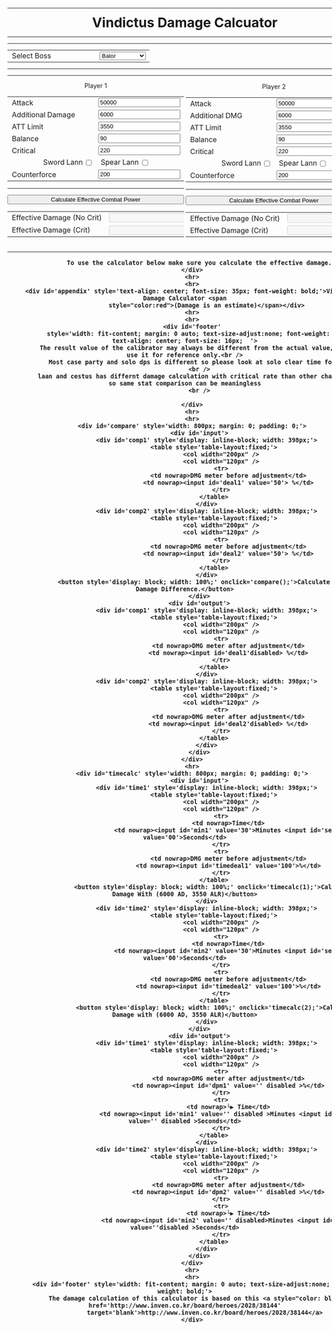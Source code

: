 <!DOCTYPE html>
<html>
<head>
    <title>Vindictus Damage Calculator</title>
    <meta name="viewport" content="width=1000">
    <link rel="shortcut icon" href="favicon.ico" type="image/x-icon">
    <link rel="icon" href="favicon.ico" type="image/x-icon">
    <script src="calc.js"></script>
    <style>
        select {
            width: 100%;
            margin: 0;
            padding: 0;
}

input {
            width: calc(100% - 4px);
            margin: 0;
            padding: 0;
        }

        #timecalc input {
            width: calc(50% - 20px);
            margin: 0;
            padding: 0;
        }

        input#timedeal1,
        input#timedeal2,
        input#dpm1,
        input#dpm2 {
            width: calc(100% - 4px);
            margin: 0;
            padding: 0;
        }

        tr td:first-child {
            padding-left: 10px;
        }

.content {
  max-width: 800px;
  margin: auto;
  background: white;
  padding: 10px;
}
</style>

<body>

<div class="content">

</head>

<body>
    <div class='container' style='width: fit-content;'>
        <hr>
        <div id='header' style='text-align: center; font-size: 30px; font-weight: bold;'>Vindictus Damage Calcuator</div>
        <hr>
        <hr>
        <div id='calc' style='width: 800px; margin: 0; padding: 0;'>
            <table style='table-layout:fixed; margin: 0 auto;'>
                <col width="200px" />
                <col width="120px" />
                <tr>
                    <td nowrap>Select Boss</td>
                    <td>
                        <select id="boss"
                            onchange="if(this.value == 'custom') {document.querySelectorAll('.customstat').forEach(function(x){x.style.display='';});} else {document.querySelectorAll('.customstat').forEach(function(x){x.style.display='none';});}">
                            <option label="Level 90 Raids" value="lvl90raids"></option>
                            <option label="Dullahan" value="dullahan"></option>
                            <option label="Aes Sidhe" value="aessidhe"></option>
                            <option label="Arcana" value="arcana"></option>
                            <option label="Rupacitus" value="rupacitus"></option>
                            <option label="Claire" value="claire"></option>
                            <option label="Outraged Elchulus" value="elchulus"></option>
                            <option label="Macha" value="macha"></option>
                            <option label="Agares" value="agares"></option>
                            <option label="Brilliant Lugh" value="lugh"></option>
                            <option label="Selren" value="selren"></option>
                            <option label="Marject" value="marject"></option>
                            <option label="Aodhan" value="aodhan"></option>
                            <option label="Cesar" value="caesar"></option>
                            <option label="Specials" value="special"></option>
                            <option label="Neamhain" value="neamhain"></option>
                            <option label="Balor" value="balor" selected></option>
                            <option label="Brigid" value="brigit"></option>
                            <option label="[Hell] Redeemer" value="hell"></option>
                            <option label="Nyle" value="nyle"></option>
                            <option label="Rag" value="siethe"></option>
                            <option label="Custom" value="custom"></option>
                        </select>
                    </td>
                </tr>
                <tr class='customstat' style='display: none;'>
                    <td nowrap>Boss Defense</td>
                    <td><input id='bossdef' value='0'></td>
                </tr>
                <tr class='customstat' style='display: none;'>
                    <td nowrap>Boss Critical Resistance</td>
                    <td><input id='bossres' value='0'></td>
                </tr>
                <tr class='customstat' style='display: none;'>
                    <td nowrap>Boss Counterforce Resistance</td>
                    <td><input id='bossdongsukres' value='0'></td>
                </tr>
                <tr class='customstat' style='display: none;'>
                    <td nowrap>Minimum Damage CF Outdated</td>
                    <td><input id='bossdongsukmindmg' value='100'></td>
                </tr>
            </table>
            <hr>
            <hr>
            <div id='calc1' style='display: inline-block; width: 398px;'>
                <div style='text-align: center;'>Player 1</div>
                <div id='input'>
                    <table style='table-layout:fixed;'>
                        <col width="275px" />
                        <col width="120px" />
                        <tr>
                            <td nowrap>Attack</td>
                            <td><input id='atk' value='50000'></td>
                        </tr>
                        <tr>
                            <td nowrap>Additional Damage</td>
                            <td><input id='add' value='6000'></td>
                        </tr>
                        <tr>
                            <td nowrap>ATT Limit</td>
                            <td><input id='alr' value='3550'></td>
                        </tr>
                        <tr>
                            <td nowrap>Balance</td>
                            <td><input id='bal' value='90'></td>
                        </tr>
                        <tr>
                            <td nowrap>Critical</td>
                            <td><input id='cri' value='220'></td>
                        </tr>
                        <tr>
                            <td nowrap colspan="2" style="text-align: center;">
                                <label for='swordl1'>Sword Lann </label><input
                                    style='width: auto; vertical-align: middle; margin-left: 3px;' type="checkbox"
                                    id="swordl1"
                                    onchange="if(this.checked)document.querySelector('#spearl1').checked = false;">
                                &nbsp;&nbsp;
                                <label for='spearl1'>Spear Lann </label><input
                                    style='width: auto; vertical-align: middle; margin-left: 3px;' type="checkbox"
                                    id="spearl1"
                                    onchange="if(this.checked)document.querySelector('#swordl1').checked = false;">
                            </td>
                        </tr>
                        <tr>
                            <td nowrap>Counterforce</td>
                            <td><input id='dongsuk' value='200'></td>
                        </tr>
                    </table>
                    <hr>
                    <button style='width: 398px;' onclick='exec(1);'>Calculate Effective Combat Power</button>
                </div>
                <div id='output'>
                    <table style='table-layout:fixed;'>
                        <col width="250px" />
                        <col width="120px" />
                        <tr>
                            <td nowrap>Effective Damage (No Crit)</td>
                            <td nowrap><input id='nocritdmg'disabled>
                            <input
                                    style='width: auto; vertical-align: middle; margin-left: 7px;' type="checkbox"
                                    id="compnocrit"
                                    onchange="document.querySelector('#compcrit').checked = !(this.checked);"></td>
                        </tr>
                            </td>
                        </tr>
                        <tr>
                            <td nowrap>Effective Damage (Crit)</td>
                            <td nowrap><input id='critdmg'disabled>
                            <input
                                    style='width: auto; vertical-align: middle; margin-left: 7px;' type="checkbox"
                                    id="compcrit" checked
                                    onchange="document.querySelector('#compnocrit').checked = !(this.checked);"></td>
                        </tr>
                            </td>
                        </tr>
                    </table>
                </div>
            </div>
            <div id='calc2' style='display: inline-block; width: 398px;'>
                <div style='text-align: center;'>Player 2</div>
                <div id='input'>
                    <table style='table-layout:fixed;'>
                        <col width="275px" />
                        <col width="120px" />
                        <tr>
                            <td nowrap>Attack</td>
                            <td><input id='atk' value='50000'></td>
                        </tr>
                        <tr>
                            <td nowrap>Additional DMG</td>
                            <td><input id='add' value='6000'></td>
                        </tr>
                        <tr>
                            <td nowrap>ATT Limit</td>
                            <td><input id='alr' value='3550'></td>
                        </tr>
                        <tr>
                            <td nowrap>Balance</td>
                            <td><input id='bal' value='90'></td>
                        </tr>
                        <tr>
                            <td nowrap>Critical</td>
                            <td><input id='cri' value='220'></td>
                        </tr>
                        <tr>
                            <td nowrap colspan="2" style="text-align: center;">
                                <label for='swordl2'>Sword Lann </label><input
                                    style='width: auto; vertical-align: middle; margin-left: 3px;' type="checkbox"
                                    id="swordl2"
                                    onchange="if(this.checked)document.querySelector('#spearl2').checked = false;">
                                &nbsp;&nbsp;
                                <label for='spearl2'>Spear Lann </label><input
                                    style='width: auto; vertical-align: middle; margin-left: 3px;' type="checkbox"
                                    id="spearl2"
                                    onchange="if(this.checked)document.querySelector('#swordl2').checked = false;">
                            </td>
                        </tr>
                        <tr>
                            <td nowrap>Counterforce</td>
                            <td><input id='dongsuk' value='200'></td>
                        </tr>
                    </table>
                    <hr>
                    <button style='width: 398px;' onclick='exec(2);'>Calculate Effective Combat Power</button>
                </div>
                <div id='output'>
                    <table style='table-layout:fixed;'>
                        <col width="300px" />
                        <col width="120px" />
                        <tr>
                            <td nowrap>Effective Damage (No Crit)</td>
                            <td><input id='nocritdmg'disabled></td>
                        </tr>
                        <tr>
                            <td nowrap>Effective Damage (Crit)</td>
                            <td><input id='critdmg'disabled></td>
                        </tr>
                    </table>
                </div>
            </div>
        </div>
        <hr>
        <div id='footer'
            style='width: fit-content; margin: 0 auto; text-size-adjust:none; font-weight: bold; text-align: center; font-size: 16px;'>
            
            To use the calculator below make sure you calculate the effective damage.
        </div>
        <hr>
        <hr>
        <div id='appendix' style='text-align: center; font-size: 35px; font-weight: bold;'>Vindictus Damage Calculator <span
                style="color:red">(Damage is an estimate)</span></div>
        <hr>
        <hr>
        <div id='footer'
            style='width: fit-content; margin: 0 auto; text-size-adjust:none; font-weight: bold; text-align: center; font-size: 16px;  '>
            The result value of the calibrator may always be different from the actual value, please use it for reference only.<br />
            Most case party and solo dps is different so please look at solo clear time for fun
            <br />
           laan and cestus has differnt damage calculation with critical rate than other characters so same stat comparison can be meaningless
            <br />
  
        </div>
        <hr>
        <hr>
        <div id='compare' style='width: 800px; margin: 0; padding: 0;'>
            <div id='input'>
                <div id='comp1' style='display: inline-block; width: 398px;'>
                    <table style='table-layout:fixed;'>
                        <col width="200px" />
                        <col width="120px" />
                        <tr>
                            <td nowrap>DMG meter before adjustment</td>
                            <td nowrap><input id='deal1' value='50'> %</td>
                        </tr>
                    </table>
                </div>
                <div id='comp2' style='display: inline-block; width: 398px;'>
                    <table style='table-layout:fixed;'>
                        <col width="200px" />
                        <col width="120px" />
                        <tr>
                            <td nowrap>DMG meter before adjustment</td>
                            <td nowrap><input id='deal2' value='50'> %</td>
                        </tr>
                    </table>
                </div>
                <button style='display: block; width: 100%;' onclick='compare();'>Calculate Scaled Damage Difference.</button>
            </div>
            <div id='output'>
                <div id='comp1' style='display: inline-block; width: 398px;'>
                    <table style='table-layout:fixed;'>
                        <col width="200px" />
                        <col width="120px" />
                        <tr>
                            <td nowrap>DMG meter after adjustment</td>
                            <td nowrap><input id='deal1'disabled> %</td>
                        </tr>
                    </table>
                </div>
                <div id='comp2' style='display: inline-block; width: 398px;'>
                    <table style='table-layout:fixed;'>
                        <col width="200px" />
                        <col width="120px" />
                        <tr>
                            <td nowrap>DMG meter after adjustment</td>
                            <td nowrap><input id='deal2'disabled> %</td>
                        </tr>
                    </table>
                </div>
            </div>
        </div>
        <hr>
        <div id='timecalc' style='width: 800px; margin: 0; padding: 0;'>
            <div id='input'>
                <div id='time1' style='display: inline-block; width: 398px;'>
                    <table style='table-layout:fixed;'>
                        <col width="200px" />
                        <col width="120px" />
                        <tr>
                            <td nowrap>Time</td>
                            <td nowrap><input id='min1' value='30'>Minutes <input id='sec1' value='00'>Seconds</td>
                        </tr>
                        <tr>
                            <td nowrap>DMG meter before adjustment</td>
                            <td nowrap><input id='timedeal1' value='100'>%</td>
                        </tr>
                    </table>
                    <button style='display: block; width: 100%;' onclick='timecalc(1);'>Calculate Damage With (6000 AD, 3550 ALR)</button>
                </div>
                <div id='time2' style='display: inline-block; width: 398px;'>
                    <table style='table-layout:fixed;'>
                        <col width="200px" />
                        <col width="120px" />
                        <tr>
                            <td nowrap>Time</td>
                            <td nowrap><input id='min2' value='30'>Minutes <input id='sec2' value='00'>Seconds</td>
                        </tr>
                        <tr>
                            <td nowrap>DMG meter before adjustment</td>
                            <td nowrap><input id='timedeal2' value='100'>%</td>
                        </tr>
                    </table>
                    <button style='display: block; width: 100%;' onclick='timecalc(2);'>Calcuate Damage with (6000 AD, 3550 ALR)</button>
                </div>
            </div>
            <div id='output'>
                <div id='time1' style='display: inline-block; width: 398px;'>
                    <table style='table-layout:fixed;'>
                        <col width="200px" />
                        <col width="120px" />
                        <tr>
                            <td nowrap>DMG meter after adjustment</td>
                            <td nowrap><input id='dpm1' value='' disabled >%</td>
                        </tr>
                        <tr>
                            <td nowrap>└▶ Time</td>
                            <td nowrap><input id='min1' value='' disabled >Minutes <input id='sec1' value='' disabled >Seconds</td>
                        </tr>
                    </table>
                </div>
                <div id='time2' style='display: inline-block; width: 398px;'>
                    <table style='table-layout:fixed;'>
                        <col width="200px" />
                        <col width="120px" />
                        <tr>
                            <td nowrap>DMG meter after adjustment</td>
                            <td nowrap><input id='dpm2' value='' disabled >%</td>
                        </tr>
                        <tr>
                            <td nowrap>└▶ Time</td>
                            <td nowrap><input id='min2' value='' disabled>Minutes <input id='sec2' value=''disabled >Seconds</td>
                        </tr>
                    </table>
                </div>
            </div>
        </div>
        <hr>
        <hr>
        <div id='footer' style='width: fit-content; margin: 0 auto; text-size-adjust:none; font-weight: bold;'>
            The damage calculation of this calculator is based on this <a style="color: black;" href='http://www.inven.co.kr/board/heroes/2028/38144'
                target='blank'>http://www.inven.co.kr/board/heroes/2028/38144</a> 
        </div>
</div>

</body>
</html>
